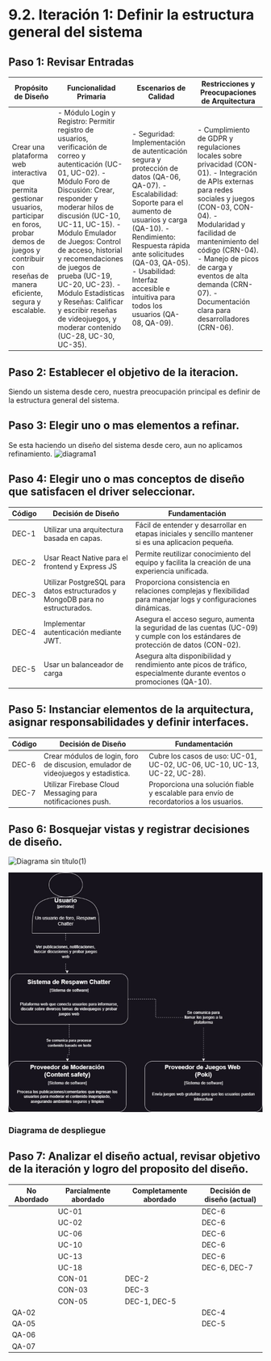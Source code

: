 # 9.2. Iteración 1: Definir la estructura general del sistema

## Paso 1: Revisar Entradas
| **Propósito de Diseño**     | **Funcionalidad Primaria**     | **Escenarios de Calidad**       | **Restricciones y Preocupaciones de Arquitectura**      |
|-----------------------------|--------------------------------|--------------------------------|--------------------------------------------------------|
| Crear una plataforma web interactiva que permita gestionar usuarios, participar en foros, probar demos de juegos y contribuir con reseñas de manera eficiente, segura y escalable. | - Módulo Login y Registro: Permitir registro de usuarios, verificación de correo y autenticación (UC-01, UC-02). - Módulo Foro de Discusión: Crear, responder y moderar hilos de discusión (UC-10, UC-11, UC-15). - Módulo Emulador de Juegos: Control de acceso, historial y recomendaciones de juegos de prueba (UC-19, UC-20, UC-23). - Módulo Estadísticas y Reseñas: Calificar y escribir reseñas de videojuegos, y moderar contenido (UC-28, UC-30, UC-35). | - Seguridad: Implementación de autenticación segura y protección de datos (QA-06, QA-07). - Escalabilidad: Soporte para el aumento de usuarios y carga (QA-10). - Rendimiento: Respuesta rápida ante solicitudes (QA-03, QA-05). - Usabilidad: Interfaz accesible e intuitiva para todos los usuarios (QA-08, QA-09). | - Cumplimiento de GDPR y regulaciones locales sobre privacidad (CON-01). - Integración de APIs externas para redes sociales y juegos (CON-03, CON-04). - Modularidad y facilidad de mantenimiento del código (CRN-04). - Manejo de picos de carga y eventos de alta demanda (CRN-07). - Documentación clara para desarrolladores (CRN-06). |

## Paso 2: Establecer el objetivo de la iteracion.

Siendo un sistema desde cero, nuestra preocupación principal es definir de la estructura general del sistema.

## Paso 3: Elegir uno o mas elementos a refinar.

Se esta haciendo un diseño del sistema desde cero, aun no aplicamos refinamiento.
![diagrama1](https://github.com/user-attachments/assets/fde5ed6b-df52-4810-b170-638fda6c9d50)


## Paso 4: Elegir uno o mas conceptos de diseño que satisfacen el driver seleccionar.
| **Código** | **Decisión de Diseño**                                      | **Fundamentación**                                                                                     |
|------------|-------------------------------------------------------------|--------------------------------------------------------------------------------------------------------|
| DEC-1	     | Utilizar una arquitectura basada en capas. | Fácil de entender y desarrollar en etapas iniciales y sencillo mantener si es una aplicacion pequeña. |
| DEC-2	     | Usar React Native para el frontend y Express JS | Permite reutilizar conocimiento del equipo y facilita la creación de una experiencia unificada. |
| DEC-3	     | Utilizar PostgreSQL para datos estructurados y MongoDB para no estructurados. |	Proporciona consistencia en relaciones complejas y flexibilidad para manejar logs y configuraciones dinámicas. |
| DEC-4	     | Implementar autenticación mediante JWT.	| Asegura el acceso seguro, aumenta la seguridad de las cuentas (UC-09) y cumple con los estándares de protección de datos (CON-02). |
| DEC-5	     | Usar un balanceador de carga | Asegura alta disponibilidad y rendimiento ante picos de tráfico, especialmente durante eventos o promociones (QA-10). |

## Paso 5: Instanciar elementos de la arquitectura, asignar responsabilidades y definir interfaces.
| **Código** | **Decisión de Diseño**                                      | **Fundamentación**                                                                                     |
|------------|-------------------------------------------------------------|--------------------------------------------------------------------------------------------------------|
| DEC-6	     | Crear módulos de login, foro de discusion, emulador de videojuegos y estadistica. | Cubre los casos de uso: UC-01, UC-02, UC-06, UC-10, UC-13, UC-22, UC-28). |
| DEC-7	     | Utilizar Firebase Cloud Messaging para notificaciones push. |	Proporciona una solución fiable y escalable para envío de recordatorios a los usuarios. |


## Paso 6: Bosquejar vistas y registrar decisiones de diseño.
![Diagrama sin título(1)](https://github.com/user-attachments/assets/e74b09dd-c50b-4358-9d18-243a57b8da73)

![Diagrama de Contexto](./diagrama%20de%20contexto.jpg)

### Diagrama de despliegue
## Paso 7: Analizar el diseño actual, revisar objetivo de la iteración y logro del proposito del diseño.
| **No Abordado** | **Parcialmente abordado** | **Completamente abordado** | **Decisión de diseño (actual)** |
|-----------------|---------------------------|----------------------------|---------------------------------|
| |	UC-01 | |	DEC-6 |
| |	UC-02	| |	DEC-6 |
|	| UC-06	| |	DEC-6 |
|	| UC-10	|	| DEC-6 |
|	| UC-13	|	| DEC-6 |
|	| UC-18	|	| DEC-6, DEC-7 |
|	| CON-01 |	DEC-2 |
|	| CON-03 |	DEC-3|
|	| CON-05 |	DEC-1, DEC-5 |
| QA-02 | | | DEC-4 |
| QA-05 | | |	DEC-5 |
| QA-06	|	|	|  |
| QA-07	|	|	|  |
